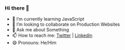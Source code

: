 ### Hi there 👋

- 🌱 I’m currently learning JavaScript
- 👯 I’m looking to collaborate on Production Websites 
- 💬 Ask me about Something
- 📫 How to reach me: [Twitter](https://twitter.com/darshan_r_27) | [Linkedin](https://www.linkedin.com/in/darshanr27)
- 😄 Pronouns: He/Him
